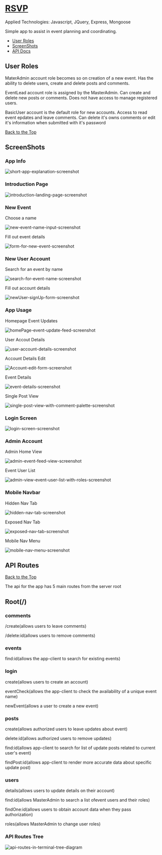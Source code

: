 <h1> <a href="https://rsvp-no-regrets.herokuapp.com">RSVP</a> </h1>
<a id="backToTop"></a>

<p>Applied Technologies: Javascript, JQuery, Express, Mongoose</p>

<p>Simple app to assist in event planning and coordinating.</p>
<ul>
<li><a href="#userRoles">User Roles</a></li>
<li><a href="#screenShots">ScreenShots</a></li>
<li><a href="#apiRoutes">API Docs</a></li>
</ul>
<section>
<a id="userRoles"><h2>User Roles</h2></a>



<p>MaterAdmin account role becomes so on creation of a new event. Has the ability to delete users, create and delete posts and comments.</p>
<p>EventLead account role is assigned by the MasterAdmin. Can create and delete new posts or comments. Does not have access to manage registered users.</p>
<p>BasicUser account is the default role for new accounts. Access to read event epdates and leave comments. Can delete it's owns comments or edit it's information when submitted with it's password</p>

</section>



<section id="screenShots">
<a href="backToTop">Back to the Top</a>
  <h2>ScreenShots</h2>

<h3>App Info</h3>
  <img src="https://github.com/Vlacross/RSVP/blob/master/public/siteImages/appInfo.jpeg?raw=true" alt="short-app-explanation-screenshot">

<h3>Introduction Page</h3>
  <img src="https://github.com/Vlacross/RSVP/blob/master/public/siteImages/landing.jpeg?raw=true" alt="introduction-landing-page-screenshot">

<h3>New Event</h3>
  <p>Choose a name</p>
  <img src="https://github.com/Vlacross/RSVP/blob/master/public/siteImages/newEvent/newEvent.jpeg?raw=true" alt="new-event-name-input-screenshot">
  <p>Fill out event details</p>
  <img src="https://github.com/Vlacross/RSVP/blob/master/public/siteImages/newEvent/newEventDetails.jpeg?raw=true" alt="form-for-new-event-screenshot">

<h3>New User Account</h3>
  <p>Search for an event by name</p>
  <img src="https://github.com/Vlacross/RSVP/blob/master/public/siteImages/newUser/signUp.jpeg?raw=true" alt="search-for-event-name-screenshot">
  <p>Fill out account details</p>
  <img src="https://github.com/Vlacross/RSVP/blob/master/public/siteImages/newUser/newUserForm.jpeg?raw=true" alt="newUser-signUp-form-screenshot">

<h3>App Usage</h3>
  <p>Homepage Event Updates</p>
  <img src="https://github.com/Vlacross/RSVP/blob/master/public/siteImages/appUse/HomepageFeed.jpeg?raw=true" alt="homePage-event-update-feed-screenshot">

  <p>User Accout Details</p>
  <img src="https://github.com/Vlacross/RSVP/blob/master/public/siteImages/appUse/accountDetails.jpeg?raw=true" alt="user-account-details-screenshot">

  <p>Account Details Edit</p>
  <img src="https://github.com/Vlacross/RSVP/blob/master/public/siteImages/appUse/accountEdit.jpeg?raw=true" alt="Account-edit-form-screenshot">

  <p>Event Details</p>
  <img src="https://github.com/Vlacross/RSVP/blob/master/public/siteImages/appUse/eventDetails.jpeg?raw=true" alt="event-details-screenshot">

  <p>Single Post View</p>
  <img src="https://github.com/Vlacross/RSVP/blob/master/public/siteImages/appUse/singlePostWithComments.jpeg?raw=true" alt="single-post-view-with-comment-palette-screenshot">

<h3>Login Screen</h3>
  <img src="https://github.com/Vlacross/RSVP/blob/master/public/siteImages/login/login.jpeg?raw=true" alt="login-screen-screenshot">

<h3>Admin Account</h3>
  <p>Admin Home View</p>
  <img src="https://github.com/Vlacross/RSVP/blob/master/public/siteImages/AdminUse/AdminHome.jpeg?raw=true" alt="admin-event-feed-view-screenshot">

  <p>Event User List</p>
  <img src="https://github.com/Vlacross/RSVP/blob/master/public/siteImages/AdminUse/AdminEventUserList.jpeg?raw=true" alt="admin-view-event-user-list-with-roles-screenshot">

<h3>Mobile Navbar</h3>

<p>Hidden Nav Tab</p>
<img src="https://github.com/Vlacross/RSVP/blob/master/public/siteImages/mobileNav/hiddenNav.jpeg?raw=true" alt="hidden-nav-tab-screenshot">

<p>Exposed Nav Tab</p>
<img src="https://github.com/Vlacross/RSVP/blob/master/public/siteImages/mobileNav/exposedNavTab.jpeg?raw=true" alt="exposed-nav-tab-screenshot">

<p>Mobile Nav Menu</p>
<img src="https://github.com/Vlacross/RSVP/blob/master/public/siteImages/mobileNav/mobileNav.jpeg?raw=true" alt="mobile-nav-menu-screenshot">


</section>


<section class="apiRoutes">
<a id="apiRoutes"><h1>API Routes</h1></a>
<a href="backToTop">Back to the Top</a>

<p>The api for the app has 5 main routes from the server root</p>
<h2>Root(/)</h2>

<h3>comments</h3>
  <p>/create(allows users to leave comments)</p>
  <p>/delete:id(allows users to remove comments)</p>

<h3>events</h3>
  <p>find:id(allows the app-client to search for existing events)</p>

<h3>login</h3>
  <p>create(allows users to create an account)</p>
  <p>eventCheck(allows the app-client to check the availability of a unique event name)</p>
  <p>newEvent(allows a user to create a new event)</p>

<h3>posts</h3>
  <p>create(allows authorized users to leave updates about event)</p>
  <p>delete:id(allows authorized users to remove updates)</p>
  <p>find:id(allows app-client to search for list of update posts related to current user's event)</p>
  <p>findPost:id(allows app-client to render more accurate data about specific update post)</p>

<h3>users</h3>
  <p>details(allows users to update details on their account)</p>
  <p>find:id(allows MasterAdmin to search a list ofevent users and their roles)</p>
  <p>findOne:id(allows users to obtain account data when they pass authorization)</p>
  <p>roles(allows MasterAdmin to change user roles)</p>



<h3>API Routes Tree</h3>
<img src="https://github.com/Vlacross/RSVP/blob/master/public/siteImages/apitTreeDoc.png?raw=true" alt="api-routes-in-terminal-tree-diagram">

</section>




















